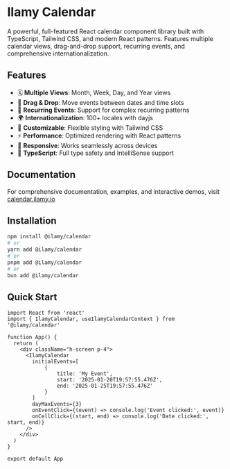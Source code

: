# Ilamy Calendar

A powerful, full-featured React calendar component library built with TypeScript, Tailwind CSS, and modern React patterns. Features multiple calendar views, drag-and-drop support, recurring events, and comprehensive internationalization.

## Features

- 🗓️ **Multiple Views**: Month, Week, Day, and Year views
- 🎯 **Drag & Drop**: Move events between dates and time slots
- 🔄 **Recurring Events**: Support for complex recurring patterns
- 🌍 **Internationalization**: 100+ locales with dayjs
- 🎨 **Customizable**: Flexible styling with Tailwind CSS
- ⚡ **Performance**: Optimized rendering with React patterns
- 📱 **Responsive**: Works seamlessly across devices
- 🔧 **TypeScript**: Full type safety and IntelliSense support

## Documentation

For comprehensive documentation, examples, and interactive demos, visit [calendar.ilamy.io](https://calendar.ilamy.io)

## Installation

```bash
npm install @ilamy/calendar
# or
yarn add @ilamy/calendar
# or
pnpm add @ilamy/calendar
# or
bun add @ilamy/calendar
```

## Quick Start

```tsx
import React from 'react'
import { IlamyCalendar, useIlamyCalendarContext } from '@ilamy/calendar'

function App() {
  return (
    <div className="h-screen p-4">
      <IlamyCalendar
        initialEvents=[
            {
                title: 'My Event',
                start: '2025-01-20T19:57:55.476Z',
                end: '2025-01-25T19:57:55.476Z'
            }
        ]
        dayMaxEvents={3}
        onEventClick={(event) => console.log('Event clicked:', event)}
        onCellClick={(start, end) => console.log('Date clicked:', start, end)}
      />
    </div>
  )
}

export default App
```
